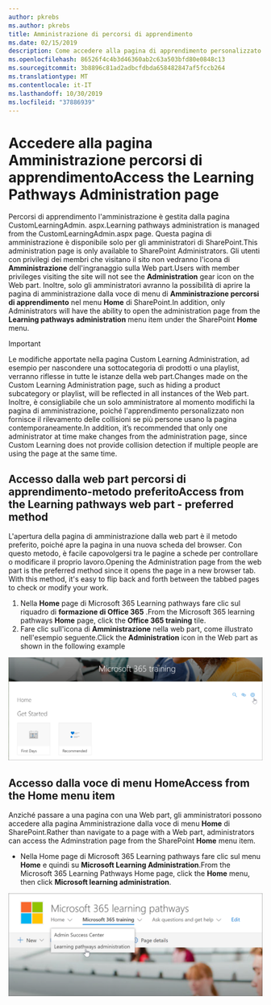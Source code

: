 ```yaml
---
author: pkrebs
ms.author: pkrebs
title: Amministrazione di percorsi di apprendimento
ms.date: 02/15/2019
description: Come accedere alla pagina di apprendimento personalizzato dalla web part o dal menu
ms.openlocfilehash: 86526f4c4b3d46360ab2c63a503bfd80e0848c13
ms.sourcegitcommit: 3b8896c81ad2adbcfdbda658482847af5fccb264
ms.translationtype: MT
ms.contentlocale: it-IT
ms.lasthandoff: 10/30/2019
ms.locfileid: "37886939"
---
```

# <a name="access-the-learning-pathways-administration-page"></a><span data-ttu-id="18747-103">Accedere alla pagina Amministrazione percorsi di apprendimento</span><span class="sxs-lookup"><span data-stu-id="18747-103">Access the Learning Pathways Administration page</span></span>

<span data-ttu-id="18747-104">Percorsi di apprendimento l'amministrazione è gestita dalla pagina CustomLearningAdmin. aspx.</span><span class="sxs-lookup"><span data-stu-id="18747-104">Learning pathways administration is managed from the CustomLearningAdmin.aspx page.</span></span> <span data-ttu-id="18747-105">Questa pagina di amministrazione è disponibile solo per gli amministratori di SharePoint.</span><span class="sxs-lookup"><span data-stu-id="18747-105">This administration page is only available to SharePoint Administrators.</span></span> <span data-ttu-id="18747-106">Gli utenti con privilegi dei membri che visitano il sito non vedranno l'icona di **Amministrazione** dell'ingranaggio sulla Web part.</span><span class="sxs-lookup"><span data-stu-id="18747-106">Users with member privileges visiting the site will not see the **Administration** gear icon on the Web part.</span></span> <span data-ttu-id="18747-107">Inoltre, solo gli amministratori avranno la possibilità di aprire la pagina di amministrazione dalla voce di menu di **Amministrazione percorsi di apprendimento** nel menu **Home** di SharePoint.</span><span class="sxs-lookup"><span data-stu-id="18747-107">In addition, only Administrators will have the ability to open the administration page from the **Learning pathways administration** menu item under the SharePoint **Home** menu.</span></span> 

> [!IMPORTANT]
> <span data-ttu-id="18747-108">Le modifiche apportate nella pagina Custom Learning Administration, ad esempio per nascondere una sottocategoria di prodotti o una playlist, verranno riflesse in tutte le istanze della web part.</span><span class="sxs-lookup"><span data-stu-id="18747-108">Changes made on the Custom Learning Administration page, such as hiding a product subcategory or playlist, will be reflected in all instances of the Web part.</span></span> <span data-ttu-id="18747-109">Inoltre, è consigliabile che un solo amministratore al momento modifichi la pagina di amministrazione, poiché l'apprendimento personalizzato non fornisce il rilevamento delle collisioni se più persone usano la pagina contemporaneamente.</span><span class="sxs-lookup"><span data-stu-id="18747-109">In addition, it’s recommended that only one administrator at time make changes from the administration page, since Custom Learning does not provide collision detection if multiple people are using the page at the same time.</span></span>  

## <a name="access-from-the-learning-pathways-web-part---preferred-method"></a><span data-ttu-id="18747-110">Accesso dalla web part percorsi di apprendimento-metodo preferito</span><span class="sxs-lookup"><span data-stu-id="18747-110">Access from the Learning pathways web part - preferred method</span></span>
<span data-ttu-id="18747-111">L'apertura della pagina di amministrazione dalla web part è il metodo preferito, poiché apre la pagina in una nuova scheda del browser. Con questo metodo, è facile capovolgersi tra le pagine a schede per controllare o modificare il proprio lavoro.</span><span class="sxs-lookup"><span data-stu-id="18747-111">Opening the Administration page from the web part is the preferred method since it opens the page in a new browser tab. With this method, it's easy to flip back and forth between the tabbed pages to check or modify your work.</span></span>  

1. <span data-ttu-id="18747-112">Nella **Home** page di Microsoft 365 Learning pathways fare clic sul riquadro di **formazione di Office 365** .</span><span class="sxs-lookup"><span data-stu-id="18747-112">From the Microsoft 365 learning pathways **Home** page, click the **Office 365 training** tile.</span></span>
2. <span data-ttu-id="18747-113">Fare clic sull'icona di **Amministrazione** nella web part, come illustrato nell'esempio seguente.</span><span class="sxs-lookup"><span data-stu-id="18747-113">Click the **Administration** icon in the Web part as shown in the following example</span></span>  

![CG-adminaccbtn. png](media/cg-adminaccbtn.png)

## <a name="access-from-the-home-menu-item"></a><span data-ttu-id="18747-115">Accesso dalla voce di menu Home</span><span class="sxs-lookup"><span data-stu-id="18747-115">Access from the Home menu item</span></span>
<span data-ttu-id="18747-116">Anziché passare a una pagina con una Web part, gli amministratori possono accedere alla pagina Amministrazione dalla voce di menu **Home** di SharePoint.</span><span class="sxs-lookup"><span data-stu-id="18747-116">Rather than navigate to a page with a Web part, administrators can access the Adminstration page from the SharePoint **Home** menu item.</span></span> 

- <span data-ttu-id="18747-117">Nella Home page di Microsoft 365 Learning pathways fare clic sul menu **Home** e quindi su **Microsoft Learning Administration**.</span><span class="sxs-lookup"><span data-stu-id="18747-117">From the Microsoft 365 Learning Pathways Home page, click the **Home** menu, then click **Microsoft learning administration**.</span></span>

![CG-adminaccmenu. png](media/cg-adminaccmenu.png)